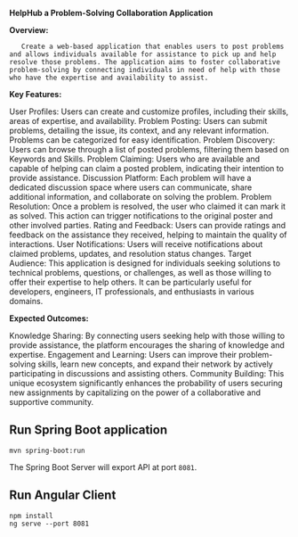 **HelpHub a Problem-Solving Collaboration Application**

**Overview:** 

       Create a web-based application that enables users to post problems and allows individuals available for assistance to pick up and help resolve those problems. The application aims to foster collaborative problem-solving by connecting individuals in need of help with those who have the expertise and availability to assist.

**Key Features:**

User Profiles: Users can create and customize profiles, including their skills, areas of expertise, and availability.
Problem Posting: Users can submit problems, detailing the issue, its context, and any relevant information. Problems can be categorized for easy identification.
Problem Discovery: Users can browse through a list of posted problems, filtering them based on Keywords and Skills.
Problem Claiming: Users who are available and capable of helping can claim a posted problem, indicating their intention to provide assistance.
Discussion Platform: Each problem will have a dedicated discussion space where users can communicate, share additional information, and collaborate on solving the problem.
Problem Resolution: Once a problem is resolved, the user who claimed it can mark it as solved. This action can trigger notifications to the original poster and other involved parties.
Rating and Feedback: Users can provide ratings and feedback on the assistance they received, helping to maintain the quality of interactions.
User Notifications: Users will receive notifications about claimed problems, updates, and resolution status changes.
Target Audience: This application is designed for individuals seeking solutions to technical problems, questions, or challenges, as well as those willing to offer their expertise to help others. It can be particularly useful for developers, engineers, IT professionals, and enthusiasts in various domains.
 
**Expected Outcomes:**

Knowledge Sharing: By connecting users seeking help with those willing to provide assistance, the platform encourages the sharing of knowledge and expertise.
Engagement and Learning: Users can improve their problem-solving skills, learn new concepts, and expand their network by actively participating in discussions and assisting others.
Community Building: This unique ecosystem significantly enhances the probability of users securing new assignments by capitalizing on the power of a collaborative and supportive community.


## Run Spring Boot application
```
mvn spring-boot:run
```
The Spring Boot Server will export API at port `8081`.

## Run Angular Client
```
npm install
ng serve --port 8081
```
